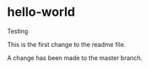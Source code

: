 # hello-world
Testing

This is the first change to the readme file.

A change has been made to the master branch.
